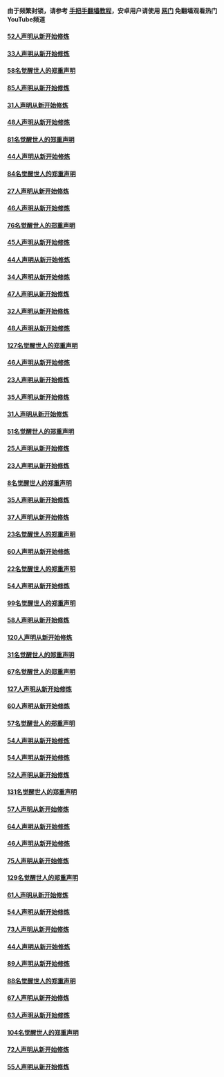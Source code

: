 #### 由于频繁封锁，请参考 [手把手翻墙教程](https://github.com/gfw-breaker/guides/wiki/)，安卓用户请使用 [网门](https://github.com/gfw-breaker/nogfw/blob/master/dl.md?t=03112000) 免翻墙观看热门YouTube频道 

#### [52人声明从新开始修炼](../pages/91/421846.md?t=03112000) 

#### [33人声明从新开始修炼](../pages/91/421804.md?t=03112000) 

#### [58名觉醒世人的郑重声明](../pages/91/421845.md?t=03112000) 

#### [85人声明从新开始修炼](../pages/91/421769.md?t=03112000) 

#### [31人声明从新开始修炼](../pages/91/421763.md?t=03112000) 

#### [48人声明从新开始修炼](../pages/91/421605.md?t=03112000) 

#### [81名觉醒世人的郑重声明](../pages/91/421656.md?t=03112000) 

#### [44人声明从新开始修炼](../pages/91/421544.md?t=03112000) 

#### [84名觉醒世人的郑重声明](../pages/91/421543.md?t=03112000) 

#### [27人声明从新开始修炼](../pages/91/421465.md?t=03112000) 

#### [46人声明从新开始修炼](../pages/91/421454.md?t=03112000) 

#### [76名觉醒世人的郑重声明](../pages/91/421453.md?t=03112000) 

#### [45人声明从新开始修炼](../pages/91/421452.md?t=03112000) 

#### [44人声明从新开始修炼](../pages/91/421422.md?t=03112000) 

#### [34人声明从新开始修炼](../pages/91/421322.md?t=03112000) 

#### [47人声明从新开始修炼](../pages/91/421264.md?t=03112000) 

#### [32人声明从新开始修炼](../pages/91/421225.md?t=03112000) 

#### [48人声明从新开始修炼](../pages/91/421202.md?t=03112000) 

#### [127名觉醒世人的郑重声明](../pages/91/421224.md?t=03112000) 

#### [46人声明从新开始修炼](../pages/91/421203.md?t=03112000) 

#### [23人声明从新开始修炼](../pages/91/421138.md?t=03112000) 

#### [35人声明从新开始修炼](../pages/91/421122.md?t=03112000) 

#### [31人声明从新开始修炼](../pages/91/421081.md?t=03112000) 

#### [51名觉醒世人的郑重声明](../pages/91/421080.md?t=03112000) 

#### [25人声明从新开始修炼](../pages/91/421020.md?t=03112000) 

#### [23人声明从新开始修炼](../pages/91/420884.md?t=03112000) 

#### [8名觉醒世人的郑重声明](../pages/91/420883.md?t=03112000) 

#### [35人声明从新开始修炼](../pages/91/420809.md?t=03112000) 

#### [37人声明从新开始修炼](../pages/91/420766.md?t=03112000) 

#### [23名觉醒世人的郑重声明](../pages/91/420765.md?t=03112000) 

#### [60人声明从新开始修炼](../pages/91/420727.md?t=03112000) 

#### [22名觉醒世人的郑重声明](../pages/91/420726.md?t=03112000) 

#### [54人声明从新开始修炼](../pages/91/420529.md?t=03112000) 

#### [99名觉醒世人的郑重声明](../pages/91/420528.md?t=03112000) 

#### [58人声明从新开始修炼](../pages/91/420198.md?t=03112000) 

#### [120人声明从新开始修炼](../pages/91/420141.md?t=03112000) 

#### [31名觉醒世人的郑重声明](../pages/91/420197.md?t=03112000) 

#### [67名觉醒世人的郑重声明](../pages/91/420140.md?t=03112000) 

#### [127人声明从新开始修炼](../pages/91/420082.md?t=03112000) 

#### [60人声明从新开始修炼](../pages/91/420081.md?t=03112000) 

#### [57名觉醒世人的郑重声明](../pages/91/420080.md?t=03112000) 

#### [54人声明从新开始修炼](../pages/91/419533.md?t=03112000) 

#### [54人声明从新开始修炼](../pages/91/419532.md?t=03112000) 

#### [52人声明从新开始修炼](../pages/91/419531.md?t=03112000) 

#### [131名觉醒世人的郑重声明](../pages/91/419530.md?t=03112000) 

#### [57人声明从新开始修炼](../pages/91/419430.md?t=03112000) 

#### [64人声明从新开始修炼](../pages/91/419429.md?t=03112000) 

#### [46人声明从新开始修炼](../pages/91/419428.md?t=03112000) 

#### [75人声明从新开始修炼](../pages/91/419427.md?t=03112000) 

#### [129名觉醒世人的郑重声明](../pages/91/419426.md?t=03112000) 

#### [61人声明从新开始修炼](../pages/91/419198.md?t=03112000) 

#### [54人声明从新开始修炼](../pages/91/419197.md?t=03112000) 

#### [73人声明从新开始修炼](../pages/91/419196.md?t=03112000) 

#### [44人声明从新开始修炼](../pages/91/419075.md?t=03112000) 

#### [89人声明从新开始修炼](../pages/91/419074.md?t=03112000) 

#### [88名觉醒世人的郑重声明](../pages/91/419195.md?t=03112000) 

#### [67人声明从新开始修炼](../pages/91/419073.md?t=03112000) 

#### [63人声明从新开始修炼](../pages/91/419072.md?t=03112000) 

#### [104名觉醒世人的郑重声明](../pages/91/419071.md?t=03112000) 

#### [72人声明从新开始修炼](../pages/91/418902.md?t=03112000) 

#### [55人声明从新开始修炼](../pages/91/418901.md?t=03112000) 

